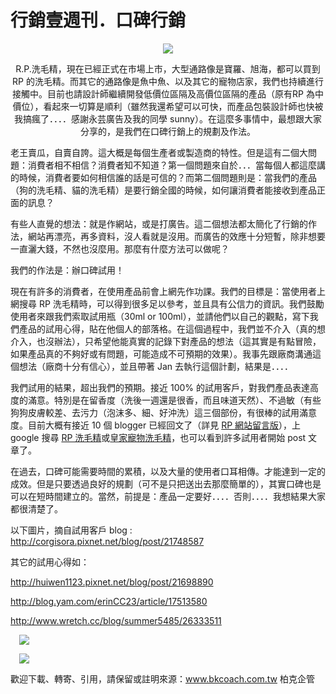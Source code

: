 # 行銷壹週刊．口碑行銷 

<div style="clear: both; text-align: center;"><a href="http://4.bp.blogspot.com/-5r3_MRCrW5U/VhMiaRHn0oI/AAAAAAAALpw/jcoJTkVKSEI/s1600/rp_dm_small.jpg" style="margin-left: 1em; margin-right: 1em;"><img border="0" src="http://4.bp.blogspot.com/-5r3_MRCrW5U/VhMiaRHn0oI/AAAAAAAALpw/jcoJTkVKSEI/s1600/rp_dm_small.jpg"/></a></div>
<p></p>
<div style="clear: both; text-align: center;">R.P.洗毛精，現在已經正式在市場上市，大型通路像是寶羅、旭海，都可以買到 RP 的洗毛精。而其它的通路像是魚中魚、以及其它的寵物店家，我們也持續進行接觸中。目前也請設計師繼續開發低價位區隔及高價位區隔的產品（原有RP 為中價位），看起來一切算是順利（雖然我還希望可以可快，而產品包裝設計師也快被我搞瘋了．．．．感謝永芸廣告及我的同學 sunny）。在這麼多事情中，最想跟大家分享的，是我們在口碑行銷上的規劃及作法。</div>
<p><a name="more"></a></p>
<p>老王賣瓜，自賣自誇。這大概是每個生產者或製造商的特性。但是這有二個大問題：消費者相不相信？消費者知不知道？第一個問題來自於．．．當每個人都這麼講的時候，消費者要如何相信誰的話是可信的？而第二個問題則是：當我們的產品（狗的洗毛精、貓的洗毛精）是要行銷全國的時候，如何讓消費者能接收到產品正面的訊息？</p>
<p>有些人直覺的想法：就是作網站，或是打廣告。這二個想法都太簡化了行銷的作法，網站再漂亮，再多資料，沒人看就是沒用。而廣告的效應十分短暫，除非想要一直灑大錢，不然也沒麼用。那麼有什麼方法可以做呢？</p>
<p>我們的作法是：辦口碑試用！</p>
<p>現在有許多的消費者，在使用產品前會上網先作功課。我們的目標是：當使用者上網搜尋 RP 洗毛精時，可以得到很多足以參考，並且具有公信力的資訊。我們鼓勵使用者來跟我們索取試用瓶（30ml or 100ml），並請他們以自己的觀點，寫下我們產品的試用心得，貼在他個人的部落格。在這個過程中，我們並不介入（真的想介入，也沒辦法），只希望他能真實的記錄下對產品的想法（這其實是有點冒險，如果產品真的不夠好或有問題，可能造成不可預期的效果）。我事先跟廠商溝通這個想法（廠商十分有信心），並且帶著 Jan 去執行這個計劃，結果是．．．．</p>
<p>我們試用的結果，超出我們的預期。接近 100% 的試用客戶，對我們產品表達高度的滿意。特別是在留香度（洗後一週還是很香，而且味道天然）、不過敏（有些狗狗皮膚較差、去污力（泡沫多、細、好沖洗）這三個部份，有很棒的試用滿意度。目前大概有接近 10 個 blogger 已經回文了（詳見 <a href="http://www.royal-pet.com/index.php?option=com_easybook&amp;Itemid=30">RP 網站留言版</a>），上 google 搜尋 <a href="http://www.google.com.tw/search?hl=zh-TW&amp;ie=Big5&amp;q=royal%20pet%20%E6%B4%97%E6%AF%9B%E7%B2%BE%5C%5C%5C%5C">RP 洗毛精</a>或<a href="http://www.google.com.tw/search?hl=zh-TW&amp;ie=Big5&amp;q=%E7%9A%87%E5%AE%B6%E5%AF%B5%E7%89%A9%E6%B4%97%E6%AF%9B%E7%B2%BE%5C%5C%5C%5C">皇家寵物洗毛精</a>，也可以看到許多試用者開始 post 文章了。</p>
<p>在過去，口碑可能需要時間的累積，以及大量的使用者口耳相傳。才能達到一定的成效。但是只要透過良好的規劃（可不是只把送出去那麼簡單的），其實口碑也是可以在短時間建立的。當然，前提是：產品一定要好．．．．否則．．．．我想結果大家都很清楚了。</p>
<p> 以下圖片，摘自試用客戶 blog : <a href="http://corgisora.pixnet.net/blog/post/21748587">http://corgisora.pixnet.net/blog/post/21748587</a></p>
<p>其它的試用心得如：</p>
<p><a href="http://huiwen1123.pixnet.net/blog/post/21698890">http://huiwen1123.pixnet.net/blog/post/21698890</a></p>
<p><a href="http://blog.yam.com/erinCC23/article/17513580">http://blog.yam.com/erinCC23/article/17513580</a></p>
<p><a href="http://www.wretch.cc/blog/summer5485/26333511">http://www.wretch.cc/blog/summer5485/26333511</a></p>
<p><a href="http://3.bp.blogspot.com/-vdqK4aR4P6g/VhMiaXuQa_I/AAAAAAAALp4/E73IkpQSGjk/s1600/test_rp_1.jpg" style="margin-left: 1em; margin-right: 1em; text-align: center;"><img border="0" src="http://3.bp.blogspot.com/-vdqK4aR4P6g/VhMiaXuQa_I/AAAAAAAALp4/E73IkpQSGjk/s1600/test_rp_1.jpg"/></a></p>
<p><a href="http://2.bp.blogspot.com/-kNs_KRwBITk/VhMiaZHjWPI/AAAAAAAALp0/53FapF6nxp4/s1600/test_rp_2.jpg" style="margin-left: 1em; margin-right: 1em; text-align: center;"><img border="0" src="http://2.bp.blogspot.com/-kNs_KRwBITk/VhMiaZHjWPI/AAAAAAAALp0/53FapF6nxp4/s1600/test_rp_2.jpg"/></a></p>
<p>歡迎下載、轉寄、引用，請保留或註明來源：<a href="http://www.bkcoach.com.tw/">www.bkcoach.com.tw</a> 柏克企管</p>